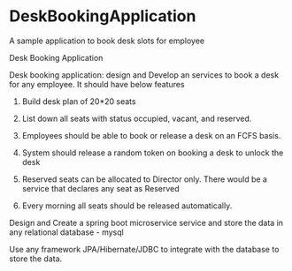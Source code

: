 # DeskBookingApplication
A sample application to book desk slots for employee



Desk Booking Application

Desk booking application: design and Develop an services to book a desk for any employee. It should have below features

1. Build desk plan of 20*20 seats

2. List down all seats with status occupied, vacant, and reserved.

3. Employees should be able to book or release a desk on an FCFS basis. 

4. System should release a random token on booking a desk to unlock the desk

5. Reserved seats can be allocated to Director only. There would be a service that declares any seat as Reserved

6. Every morning all seats should be released automatically. 

Design and Create a spring boot microservice service and store the data in any relational database - mysql

Use any framework JPA/Hibernate/JDBC to integrate with the database to store the data.


